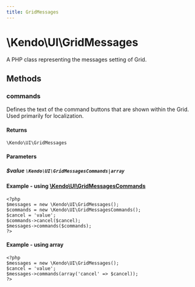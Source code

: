 ```yaml
---
title: GridMessages
---
```


# \Kendo\UI\GridMessages

A PHP class representing the messages setting of Grid.


## Methods

### commands

Defines the text of the command buttons that are shown within the Grid. Used primarily for localization.

#### Returns
`\Kendo\UI\GridMessages`

#### Parameters

##### $value `\Kendo\UI\GridMessagesCommands|array`


#### Example - using [\Kendo\UI\GridMessagesCommands](/api/wrappers/php/Kendo/UI/GridMessagesCommands)
    <?php
    $messages = new \Kendo\UI\GridMessages();
    $commands = new \Kendo\UI\GridMessagesCommands();
    $cancel = 'value';
    $commands->cancel($cancel);
    $messages->commands($commands);
    ?>

#### Example - using array

    <?php
    $messages = new \Kendo\UI\GridMessages();
    $cancel = 'value';
    $messages->commands(array('cancel' => $cancel));
    ?>

